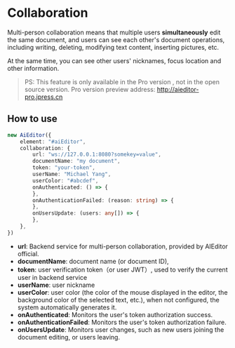 # Collaboration

Multi-person collaboration means that multiple users **simultaneously** edit the same document, and users can see each other's document operations, including writing, deleting, modifying text content, inserting pictures, etc.

At the same time, you can see other users' nicknames, focus location and other information.

> PS: This feature is only available in the Pro version , not in the open source version. Pro version preview address: http://aieditor-pro.jpress.cn

## How to use

```typescript
new AiEditor({
    element: "#aiEditor",
    collaboration: {
        url: "ws://127.0.0.1:8080?somekey=value",
        documentName: "my document",
        token: "your-token",
        userName: "Michael Yang",
        userColor: "#abcdef",
        onAuthenticated: () => {
        },
        onAuthenticationFailed: (reason: string) => {
        },
        onUsersUpdate: (users: any[]) => {
        },
    },
})
```

- **url**: Backend service for multi-person collaboration, provided by AIEditor official.
- **documentName**: document name (or document ID),
- **token**: user verification token（or user JWT）, used to verify the current user in backend service
- **userName**: user nickname
- **userColor**: user color (the color of the mouse displayed in the editor, the background color of the selected text, etc.), when not configured, the system automatically generates it.
- **onAuthenticated**: Monitors the user's token authorization success.
- **onAuthenticationFailed**: Monitors the user's token authorization failure.
- **onUsersUpdate**: Monitors user changes, such as new users joining the document editing, or users leaving.